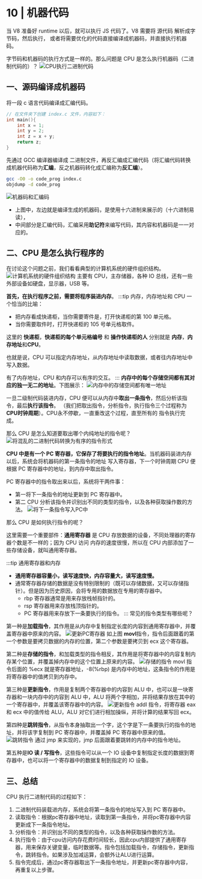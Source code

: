 # 10 | 机器代码
当 V8 准备好 runtime 以后，就可以执行 JS 代码了。V8 需要将 源代码 解析成字节码，然后执行，
或者将需要优化的代码直接编译成机器码，并直接执行机器码。

字节码和机器码的执行方式是一样的。那么问题是 CPU 是怎么执行机器码（二进制代码的）？
![CPU执行二进制代码](/images/a20dec9ec8a84c8519dd1c4a18c2dda2.jpg)

## 一、源码编译成机器码
将一段 c 语言代码编译成汇编代码。
```c
// 在文件夹下创建 index.c 文件，内容如下：
int main(){
    int x = 1;
    int y = 2;
    int z = x + y;
    return z;
}
```
先通过 GCC 编译器编译成 二进制文件，再反汇编成汇编代码（将汇编代码转换成机器代码称为**汇编**，反之机器码转化成汇编称为**反汇编**）。
```bash
gcc -O0 -o code_prog index.c
objdump -d code_prog
```
![机器码和汇编码](/images/45a51ccfeba212d1ccda8c669d317509.png)
- 上图中，左边就是编译生成的机器码，是使用十六进制来展示的（十六进制易读），
- 中间部分是汇编代码，汇编采用**助记符**来编写代码，其内容和机器码是一一对应的。
## 二、CPU 是怎么执行程序的
在讨论这个问题之前，我们看看典型的计算机系统的硬件组织结构。
![计算机系统的硬件组织结构](/images/880dc63d333d8d18d8be9a473b15e06d.jpg)
主要有 CPU，主存储器，各种 IO 总线，还有一些外部设备如硬盘，显示器，USB 等。

**首先，在执行程序之前，需要将程序装进内存**。
:::tip 内存，内存地址和 CPU
一个恰当的比喻：
- 把内存看成快递柜，当你需要寄件是，打开快递柜的第 100 单元格。
- 当你需要取件时，打开快递柜的 105 号单元格取件。

这里的 **快递柜**，**快递柜的每个单元格编号** 和 **操作快递柜的人** 分别就是 **内存**，**内存地址**和**CPU**。

也就是说，CPU 可以指定内存地址，从内存地址中读取数据，或者往内存地址中写入数据。

有了内存地址，CPU 和内存可以有序的交互。
:::
**内存中的每个存储空间都有其对应的独一无二的地址**。下图展示：
![内存中的存储空间都有唯一地址](/images/87bfd9f3cd9a3e120e9e51a47fb4afe6.jpg)

一旦二级制代码装进内存，CPU 便可以从内存中**取出一条指令**，然后分析该指令，最后**执行该指令**。
（我们把取出指令，分析指令，执行指令三个过程称为**CPU时钟周期**）。CPU永不停歇，一直重改这个过程，直至所有的
指令执行完成。

那么 CPU 是怎么知道要取出哪个内纯地址的指令呢？
![将混乱的二进制代码转换为有序的指令形式](/images/81f37939dc9920c1e0e261c7f345ceb3.jpg)

**CPU 中是有一个 PC 寄存器，它保存了将要执行的指令地址**。当机器码装进内存以后，系统会将机器码的第一条指令的地址
写入寄存器，下一个时钟周期 CPU 便根据 PC 寄存器中的地址，到内存中取出指令。

PC 寄存器中的指令取出来以后，系统将干两件事：
- 第一将下一条指令的地址更新到 PC 寄存器中。
- 第二 CPU 分析该指令并识别出不同的类型的指令，以及各种获取操作数的方法。
![将下一条指令写入PC中](/images/10e900db99f77fa780ef4652b8302f42.jpg)

那么 CPU 是如何执行指令的呢？

这里需要一个重要部件：**通用寄存器** 是 CPU 存放数据的设备，不同处理器的寄存器个数是不一样的；因为 CPU 访问
内存的速度很慢，所以在 CPU 内部添加了一些存储设备，就叫通用寄存器。

:::tip 通用寄存器和内存
- **通用寄存器容量小，读写速度快，内存容量大，读写速度慢。**
- 通常寄存器存储的数据是没有特别限制的（既可以存储数据，又可以存储指针）。但是因为历史原因，会将专用的数据放在专用的寄存器中。
    - rbp 寄存器通常是用来存放栈帧指针的。
    - rsp 寄存器用来存放栈顶指针的。
    - PC 寄存器用来存放下一条要执行的指令。
:::
常见的指令类型有哪些呢？

第一种是**加载指令**，其作用是从内存中复制指定长度的内容到通用寄存器中，并覆盖寄存器中原来的内容。
![更新PC寄存器](/images/c058013ef04fae7c1d5ff24cf0911fed.jpg)
如上图 **movl**指令，指令后面跟着的第一个参数是要拷贝数据的内存的位置，第二个参数是要拷贝到 ecx 这个寄存器。

第二种是**存储的指令**，和加载类型的指令相反，其作用是将寄存器中的内容复制内存某个位置，并覆盖掉内存中的这个位置上原来的内容。
![存储的指令](/images/5dc3e0cf2ffba709280bb852ea37891e.jpg)
movl 指令后面的 %ecx 就是寄存器地址，-8(%rbp) 是内存中的地址，这条指令的作用是将寄存器中的值拷贝到内存中。

第三种是**更新指令**，作用是复制两个寄存器中的内容到 ALU 中，也可以是一块寄存器和一块内存中的内容到 ALU 中，ALU 将两个字相加，并将结果存放在其中的一个寄存器中，并覆盖该寄存器中的内容。
![更新指令](/images/8fde0c5d8d139060849531e5537111fb.jpg)
addl 指令，将寄存器 eax 和 ecx 中的值传给 ALU，ALU 对它们进行相加操纵，并将计算的结果写回 ecx。

第四种是**跳转指令**，从指令本身抽取出一个字，这个字是下一条要执行的指令的地址，并将该字复制到 PC 寄存器中，并覆盖掉 PC 寄存器中原来的值。
![跳转指令](/images/a69affcd27b2646fff920a0c0ab08aca.jpg)
通过 jmp 来实现的，jmp 后面跟着要跳转的内存中的指令地址。

第五种是**IO 读 / 写指令**，这些指令可以从一个 IO 设备中复制指定长度的数据到寄存器中，也可以将一个寄存器中的数据复制到指定的 IO 设备。

## 三、总结
CPU 执行二进制代码的过程如下：
1. 二进制代码装载进内存，系统会将第一条指令的地址写入到 PC 寄存器中。
2. 读取指令：根据pc寄存器中地址，读取到第一条指令，并将pc寄存器中内容更新成下一条指令地址。
3. 分析指令：并识别出不同的类型的指令，以及各种获取操作数的方法。
4. 执行指令：由于cpu访问内存花费时间较长，因此cpu内部提供了通用寄存器，用来保存关键变量，临时数据等。指令包括加载指令，存储指令，更新指令，跳转指令。如果涉及加减运算，会额外让ALU进行运算。
5. 指令完成后，通过pc寄存器取出下一条指令地址，并更新pc寄存器中内容，再重复以上步骤。








